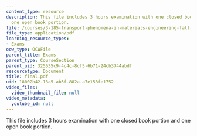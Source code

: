 ```yaml
---
content_type: resource
description: This file includes 3 hours examination with one closed book portion and
  one open book portion.
file: /courses/3-185-transport-phenomena-in-materials-engineering-fall-2003/18002b4213a5ab5f882aa7e153fe1752_final.pdf
file_type: application/pdf
learning_resource_types:
- Exams
ocw_type: OCWFile
parent_title: Exams
parent_type: CourseSection
parent_uid: 325535c9-4c4c-8cf5-6b71-24cb3744abdf
resourcetype: Document
title: final.pdf
uid: 18002b42-13a5-ab5f-882a-a7e153fe1752
video_files:
  video_thumbnail_file: null
video_metadata:
  youtube_id: null
---
```

This file includes 3 hours examination with one closed book portion and one open book portion.

